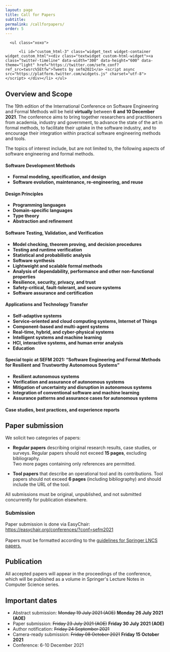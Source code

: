```yaml
---
layout: page
title: Call for Papers
subtitle:
permalink: /callforpapers/
order: 5
---
```

<div id="secondary" class="widget-area sidey" role="complementary">

      <ul class="xoxo">

          <li id="custom_html-3" class="widget_text widget-container widget_custom_html"><div class="textwidget custom-html-widget"><a class="twitter-timeline" data-width="300" data-height="600" data-theme="light" href="https://twitter.com/sefm_conf?ref_src=twsrc%5Etfw">Tweets by sefm2021</a> <script async src="https://platform.twitter.com/widgets.js" charset="utf-8"></script> </div></li>	</ul>
</div>
<h2>Overview and Scope</h2>
<p>The 19th edition of the International Conference on Software Engineering and
Formal Methods will be held <b>virtually</b> between <b>6 and 10 December 2021</b>. The conference
aims to bring together researchers and practitioners from academia, industry and
government, to advance the state of the art in formal methods, to facilitate their
 uptake in the software industry, and to encourage their integration within practical
  software engineering methods and tools.
</p>

<p>The topics of interest include, but are not limited to, the following aspects of
software engineering and formal methods.</p>

<h4 class="areas">Software Development Methods</h4>
<ul>
  <li><b>Formal modeling, specification, and design</b></li>
  <li><b>Software evolution, maintenance, re-engineering, and reuse</b></li>
</ul>

<h4 class="areas">Design Principles</h4>
<ul>
  <li><b>Programming languages</b></li>
  <li><b>Domain-specific languages</b></li>
  <li><b>Type theory</b></li>
  <li><b>Abstraction and refinement</b></li>
</ul>

<h4 class="areas">Software Testing, Validation, and Verification</h4>
<ul>
  <li><b>Model checking, theorem proving, and decision procedures</b></li>
  <li><b>Testing and runtime verification</b></li>
  <li><b>Statistical and probabilistic analysis</b></li>
  <li><b>Software synthesis</b></li>
  <li><b>Lightweight and scalable formal methods</b></li>
  <li><b>Analysis of dependability, performance and other non-functional properties</b></li>
  <li><b>Resilience, security, privacy, and trust</b></li>
  <li><b>Safety-critical, fault-tolerant, and secure systems</b></li>
  <li><b>Software assurance and certification</b></li>
</ul>

<h4 class="areas">Applications and Technology Transfer</h4>
<ul>
  <li><b>Self-adaptive systems</b></li>
  <li><b>Service-oriented and cloud computing systems, Internet of Things</b></li>
  <li><b>Component-based and multi-agent systems</b></li>
  <li><b>Real-time, hybrid, and cyber-physical systems</b></li>
  <li><b>Intelligent systems and machine learning</b></li>
  <li><b>HCI, interactive systems, and human error analysis</b></li>
  <li><b>Education</b></li>
</ul>

<h4 class="areas">Special topic at SEFM 2021: “Software Engineering and Formal Methods
 for Resilient and Trustworthy Autonomous Systems”</h4>
<ul>
  <li><b>Resilient autonomous systems</b></li>
  <li><b>Verification and assurance of autonomous systems</b></li>
  <li><b>Mitigation of uncertainty and disruption in autonomous systems</b></li>
  <li><b>Integration of conventional software and machine learning</b></li>
  <li><b>Assurance patterns and assurance cases for autonomous systems</b></li>
</ul>

<h4 class="areas">Case studies, best practices, and experience reports</h4>

<h2 class="importantH">Paper submission</h2>

<p>We solicit two categories of papers:</p>

<ul>
  <li><p><b>Regular papers</b> describing original research results, case studies, or surveys.
   Regular papers should not exceed <b>15 pages</b>, excluding bibliography. <br>Two more pages containing only
   references are permitted.</p></li>
   <li><p><b>Tool papers</b> that describe an operational tool and its contributions. Tool papers should not exceed
   <b>6 pages</b> (including bibliography) and should include the URL of the tool.
</p></li>
</ul>

<p>All submissions must be original, unpublished, and not submitted concurrently for publication elsewhere. </p>

<h3>Submission</h3>

<p>Paper submission is done via EasyChair:
<a href="https://easychair.org/conferences/?conf=sefm2021">https://easychair.org/conferences/?conf=sefm2021</a>
<br><br>Papers must be formatted according to the <a href="https://www.springer.com/gb/computer-science/lncs/conference-proceedings-guidelines">guidelines for Springer LNCS papers.</a>
</p>

<h2 class="importantH">Publication</h2>

<p>All accepted papers will appear in the proceedings of the conference, which will be published
as a volume in Springer's Lecture Notes in Computer Science series.</p>

<h2 class="importantH">Important dates</h2>
<ul>
  <li>Abstract submission: <strike>Monday 19 July 2021 (AOE)</strike> <strong>Monday 26 July 2021 (AOE)</strong></li>
  <li>Paper submission: <strike>Friday 23 July 2021 (AOE)</strike> <strong>Friday 30 July 2021 (AOE)</strong></li>
  <li>Author notification: <strike>Friday 24 September 2021</strike></li>
  <li>Camera-ready submission: <strike>Friday 08 October 2021</strike> <strong>Friday 15 October 2021</strong></li>
  <li>Conference: 6-10 December 2021</li>
</ul>
